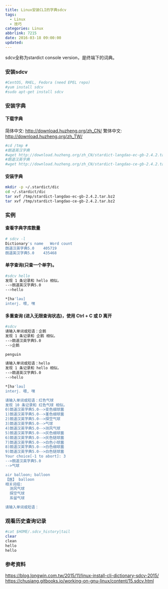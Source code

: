 ```yaml
---
title: Linux安装CLI的字典sdcv
tags:
  - Linux
  - 技巧
categories: Linux
abbrlink: 7215
date: 2016-03-18 09:00:00
updated:
---
```


sdcv全称为stardict console version，是终端下的词典。

### 安装sdcv

```bash
#CentOS, RHEL, Fedora (need EPEL repo)
#yum install sdcv
#sudo apt-get install sdcv
```

### 安装字典

#### 下载字典
简体中文: http://download.huzheng.org/zh_CN/
繁体中文: http://download.huzheng.org/zh_TW/
<!-- more -->

```bash
#cd /tmp #
#朗道英汉字典
#wget http://download.huzheng.org/zh_CN/stardict-langdao-ec-gb-2.4.2.tar.bz2
#朗道汉英字典
#wget http://download.huzheng.org/zh_CN/stardict-langdao-ce-gb-2.4.2.tar.bz2
```

#### 安装字典
```bash
mkdir -p ~/.stardict/dic
cd ~/.stardict/dic
tar xvf /tmp/stardict-langdao-ec-gb-2.4.2.tar.bz2
tar xvf /tmp/stardict-langdao-ce-gb-2.4.2.tar.bz2
```

### 实例

#### 查看字典字库数量

```bash
# sdcv -l
Dictionary's name   Word count
朗道汉英字典5.0    405719
朗道英汉字典5.0    435468
```

#### 单字查询(只查一个单字)。

```bash
#sdcv hello
发现 1 条记录和 hello 相似。
-->朗道英汉字典5.0
-->hello

*[hә'lәu]
interj. 喂, 嘿
```

#### 多重查询 (进入无限查询状态)，使用 Ctrl + C 或 D 离开

```bash
#sdcv
请输入单词或短语：企鹅
发现 1 条记录和 企鹅 相似。
-->朗道汉英字典5.0
-->企鹅

penguin

请输入单词或短语：hello
发现 1 条记录和 hello 相似。
-->朗道英汉字典5.0
-->hello

*[hә'lәu]
interj. 喂, 嘿

请输入单词或短语：红色气球
发现 10 条记录和 红色气球 相似。
0)朗道汉英字典5.0-->变色细球菌
1)朗道汉英字典5.0-->堇色细球菌
2)朗道汉英字典5.0-->探空气球
3)朗道汉英字典5.0-->气球
4)朗道汉英字典5.0-->测风气球
5)朗道汉英字典5.0-->灰色细球菌
6)朗道汉英字典5.0-->灰色链球菌
7)朗道汉英字典5.0-->白色小球菌
8)朗道汉英字典5.0-->白色细球菌
9)朗道汉英字典5.0-->白色链球菌
Your choice[-1 to abort]: 3
-->朗道汉英字典5.0
-->气球

air balloon; balloon
【医】 balloon
相关词组:
  测风气球
  探空气球
  系留气球

请输入单词或短语：
```

### 观看历史查询记录

```bash
#cat $HOME/.sdcv_history|tail
clear
clean
hello
hello
```

### 参考资料
https://blog.longwin.com.tw/2015/11/linux-install-cli-dictionary-sdcv-2015/
https://chusiang.gitbooks.io/working-on-gnu-linux/content/15.sdcv.html
